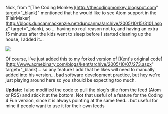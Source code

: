 Nick, from "[The Coding Monkey](http://thecodingmonkey.blogspot.com" target="_blank)" mentioned that he would like to see Atom support in the [FlairMaker](http://blogs.duncanmackenzie.net/duncanma/archive/2005/10/15/3101.aspx" target="_blank), so ... having no real reason not to, and having an extra 15 minutes after the kids went to sleep before I started cleaning up the house, I added it...

[<img src="http://eris1109.si-xios.info/FlairMaker.ashx?atom=http://thecodingmonkey.blogspot.com/atom.xml" border="0" />](http://thecodingmonkey.blogspot.com)

Of course, I've just added this to my forked version of [Kent's original code](http://www.acmebinary.com/blogs/kent/archive/2005/10/07/273.aspx" target="_blank)... so any feature I add that he likes will need to manually added into his version... bad software development practice, but hey we're just playing around here so you should be expecting too much.

**Update:** I also modified the code to pull the blog's title from the feed (Atom or RSS) and stick it at the bottom. Not that useful of a feature for the Coding 4 Fun version, since it is always pointing at the same feed... but useful for mine if people want to use it for their own feeds